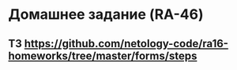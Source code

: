 # Домашнее задание (RA-46)

## ТЗ https://github.com/netology-code/ra16-homeworks/tree/master/forms/steps
